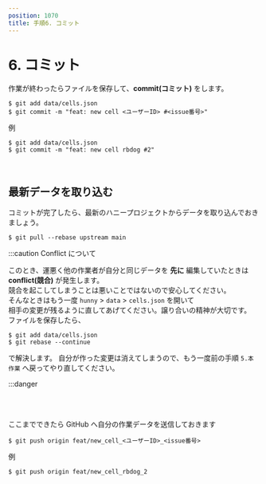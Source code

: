 ```yaml
---
position: 1070
title: 手順6. コミット
---
```


# 6. コミット

作業が終わったらファイルを保存して、**commit(コミット)** をします。

```
$ git add data/cells.json
$ git commit -m "feat: new cell <ユーザーID> #<issue番号>"
```

例

```
$ git add data/cells.json
$ git commit -m "feat: new cell rbdog #2"
```

<br />

## 最新データを取り込む

コミットが完了したら、最新のハニープロジェクトからデータを取り込んでおきましょう。

```
$ git pull --rebase upstream main
```

:::caution Conflict について

このとき、運悪く他の作業者が自分と同じデータを **先に** 編集していたときは **conflict(競合)** が発生します。  
競合を起こしてしまうことは悪いことではないので安心してください。  
そんなときはもう一度 `hunny` > `data` > `cells.json` を開いて  
相手の変更が残るように直してあげてください。譲り合いの精神が大切です。
ファイルを保存したら、

```
$ git add data/cells.json
$ git rebase --continue
```

で解決します。
自分が作った変更は消えてしまうので、もう一度前の手順 `5.本作業` へ戻ってやり直してください。

:::danger

<br />

<br />

ここまでできたら GitHub へ自分の作業データを送信しておきます

```
$ git push origin feat/new_cell_<ユーザーID>_<issue番号>
```

例

```
$ git push origin feat/new_cell_rbdog_2
```
